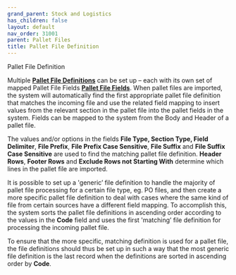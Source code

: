 ```yaml
---
grand_parent: Stock and Logistics
has_children: false
layout: default
nav_order: 31001
parent: Pallet Files
title: Pallet File Definition
---
```


Pallet File Definition

Multiple **[Pallet File Definitions](https://file+.vscode-resource.vscode-webview.net/Users/attieretief/Github/Linc-ProduceLinc-ghpages/documentation/pallet-file-definition#set-up-a-pallet-file-definition "pallet-file-definition#set-up-a-pallet-file-definition")** can be set up – each with its own set of mapped Pallet File Fields **[Pallet File Fields](https://file+.vscode-resource.vscode-webview.net/Users/attieretief/Github/Linc-ProduceLinc-ghpages/documentation/pallet-file-definition#map-pallet-file-fields "pallet-file-definition#map-pallet-file-fields")**. When pallet files are imported, the system will automatically find the first appropriate pallet file definition that matches the incoming file and use the related field mapping to insert values from the relevant section in the pallet file into the pallet fields in the system. Fields can be mapped to the system from the Body and Header of a pallet file.




The values and/or options in the fields **Fi****le Type, Section Type, Field Deli****miter**, **File Prefix**, **File Prefix Case Sensitive**, **File Suffix** and **File Suffix Case Sensitive** are used to find the matching pallet file definition. **Header Rows**, **Footer Rows** and **Exclude Rows not Starting With** determine which lines in the pallet file are imported.




It is possible to set up a 'generic’ file definition to handle the majority of pallet file processing for a certain file type, eg. PO files, and then create a more specific pallet file definition to deal with cases where the same kind of file from certain sources have a different field mapping. To accomplish this, the system sorts the pallet file definitions in ascending order according to the values in the **Code** field and uses the first 'matching’ file definition for processing the incoming pallet file.




To ensure that the more specific, matching definition is used for a pallet file, the file definitions should thus be set up in such a way that the most generic file definition is the last record when the definitions are sorted in ascending order by **Code**.